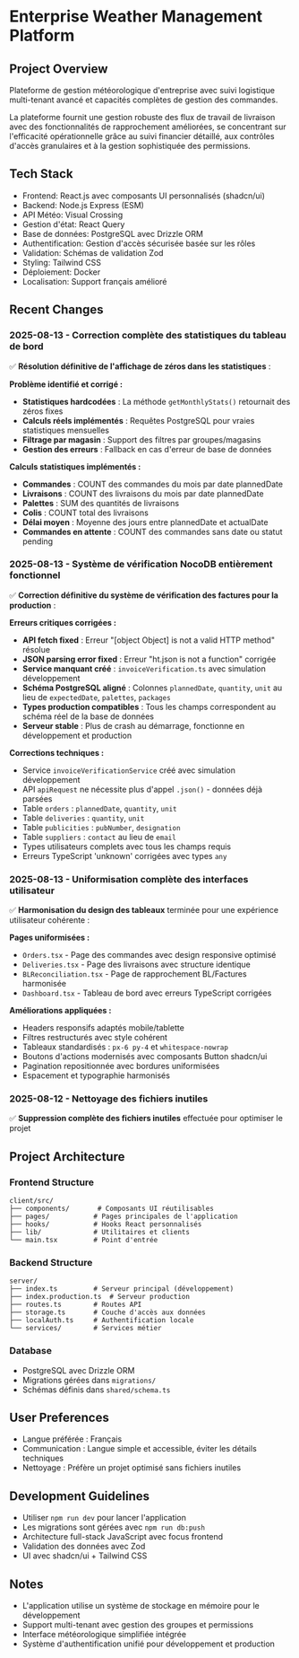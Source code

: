 # Enterprise Weather Management Platform

## Project Overview
Plateforme de gestion météorologique d'entreprise avec suivi logistique multi-tenant avancé et capacités complètes de gestion des commandes.

La plateforme fournit une gestion robuste des flux de travail de livraison avec des fonctionnalités de rapprochement améliorées, se concentrant sur l'efficacité opérationnelle grâce au suivi financier détaillé, aux contrôles d'accès granulaires et à la gestion sophistiquée des permissions.

## Tech Stack
- Frontend: React.js avec composants UI personnalisés (shadcn/ui)
- Backend: Node.js Express (ESM)
- API Météo: Visual Crossing
- Gestion d'état: React Query
- Base de données: PostgreSQL avec Drizzle ORM
- Authentification: Gestion d'accès sécurisée basée sur les rôles
- Validation: Schémas de validation Zod
- Styling: Tailwind CSS
- Déploiement: Docker
- Localisation: Support français amélioré

## Recent Changes

### 2025-08-13 - Correction complète des statistiques du tableau de bord  
✅ **Résolution définitive de l'affichage de zéros dans les statistiques** :

**Problème identifié et corrigé :**
- **Statistiques hardcodées** : La méthode `getMonthlyStats()` retournait des zéros fixes
- **Calculs réels implémentés** : Requêtes PostgreSQL pour vraies statistiques mensuelles
- **Filtrage par magasin** : Support des filtres par groupes/magasins
- **Gestion des erreurs** : Fallback en cas d'erreur de base de données

**Calculs statistiques implémentés :**
- **Commandes** : COUNT des commandes du mois par date plannedDate
- **Livraisons** : COUNT des livraisons du mois par date plannedDate  
- **Palettes** : SUM des quantités de livraisons
- **Colis** : COUNT total des livraisons
- **Délai moyen** : Moyenne des jours entre plannedDate et actualDate
- **Commandes en attente** : COUNT des commandes sans date ou statut pending

### 2025-08-13 - Système de vérification NocoDB entièrement fonctionnel
✅ **Correction définitive du système de vérification des factures pour la production** :

**Erreurs critiques corrigées :**
- **API fetch fixed** : Erreur "[object Object] is not a valid HTTP method" résolue
- **JSON parsing error fixed** : Erreur "ht.json is not a function" corrigée
- **Service manquant créé** : `invoiceVerification.ts` avec simulation développement
- **Schéma PostgreSQL aligné** : Colonnes `plannedDate`, `quantity`, `unit` au lieu de `expectedDate`, `palettes`, `packages`
- **Types production compatibles** : Tous les champs correspondent au schéma réel de la base de données
- **Serveur stable** : Plus de crash au démarrage, fonctionne en développement et production

**Corrections techniques :**
- Service `invoiceVerificationService` créé avec simulation développement
- API `apiRequest` ne nécessite plus d'appel `.json()` - données déjà parsées
- Table `orders` : `plannedDate`, `quantity`, `unit`
- Table `deliveries` : `quantity`, `unit` 
- Table `publicities` : `pubNumber`, `designation`
- Table `suppliers` : `contact` au lieu de `email`
- Types utilisateurs complets avec tous les champs requis
- Erreurs TypeScript 'unknown' corrigées avec types `any`

### 2025-08-13 - Uniformisation complète des interfaces utilisateur
✅ **Harmonisation du design des tableaux** terminée pour une expérience utilisateur cohérente :

**Pages uniformisées :**
- `Orders.tsx` - Page des commandes avec design responsive optimisé
- `Deliveries.tsx` - Page des livraisons avec structure identique
- `BLReconciliation.tsx` - Page de rapprochement BL/Factures harmonisée
- `Dashboard.tsx` - Tableau de bord avec erreurs TypeScript corrigées

**Améliorations appliquées :**
- Headers responsifs adaptés mobile/tablette
- Filtres restructurés avec style cohérent
- Tableaux standardisés : `px-6 py-4` et `whitespace-nowrap`
- Boutons d'actions modernisés avec composants Button shadcn/ui
- Pagination repositionnée avec bordures uniformisées
- Espacement et typographie harmonisés

### 2025-08-12 - Nettoyage des fichiers inutiles
✅ **Suppression complète des fichiers inutiles** effectuée pour optimiser le projet

## Project Architecture

### Frontend Structure
```
client/src/
├── components/       # Composants UI réutilisables
├── pages/           # Pages principales de l'application
├── hooks/           # Hooks React personnalisés
├── lib/             # Utilitaires et clients
└── main.tsx         # Point d'entrée
```

### Backend Structure
```
server/
├── index.ts         # Serveur principal (développement)
├── index.production.ts  # Serveur production
├── routes.ts        # Routes API
├── storage.ts       # Couche d'accès aux données
├── localAuth.ts     # Authentification locale
└── services/        # Services métier
```

### Database
- PostgreSQL avec Drizzle ORM
- Migrations gérées dans `migrations/`
- Schémas définis dans `shared/schema.ts`

## User Preferences
- Langue préférée : Français
- Communication : Langue simple et accessible, éviter les détails techniques
- Nettoyage : Préfère un projet optimisé sans fichiers inutiles

## Development Guidelines
- Utiliser `npm run dev` pour lancer l'application
- Les migrations sont gérées avec `npm run db:push`
- Architecture full-stack JavaScript avec focus frontend
- Validation des données avec Zod
- UI avec shadcn/ui + Tailwind CSS

## Notes
- L'application utilise un système de stockage en mémoire pour le développement
- Support multi-tenant avec gestion des groupes et permissions
- Interface météorologique simplifiée intégrée
- Système d'authentification unifié pour développement et production